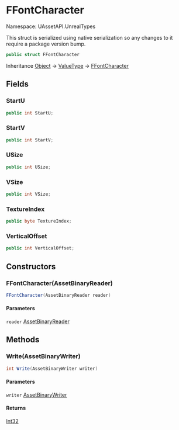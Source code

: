 # FFontCharacter

Namespace: UAssetAPI.UnrealTypes

This struct is serialized using native serialization so any changes to it require a package version bump.

```csharp
public struct FFontCharacter
```

Inheritance [Object](https://docs.microsoft.com/en-us/dotnet/api/system.object) → [ValueType](https://docs.microsoft.com/en-us/dotnet/api/system.valuetype) → [FFontCharacter](./uassetapi.unrealtypes.ffontcharacter.md)

## Fields

### **StartU**

```csharp
public int StartU;
```

### **StartV**

```csharp
public int StartV;
```

### **USize**

```csharp
public int USize;
```

### **VSize**

```csharp
public int VSize;
```

### **TextureIndex**

```csharp
public byte TextureIndex;
```

### **VerticalOffset**

```csharp
public int VerticalOffset;
```

## Constructors

### **FFontCharacter(AssetBinaryReader)**

```csharp
FFontCharacter(AssetBinaryReader reader)
```

#### Parameters

`reader` [AssetBinaryReader](./uassetapi.assetbinaryreader.md)<br>

## Methods

### **Write(AssetBinaryWriter)**

```csharp
int Write(AssetBinaryWriter writer)
```

#### Parameters

`writer` [AssetBinaryWriter](./uassetapi.assetbinarywriter.md)<br>

#### Returns

[Int32](https://docs.microsoft.com/en-us/dotnet/api/system.int32)<br>
